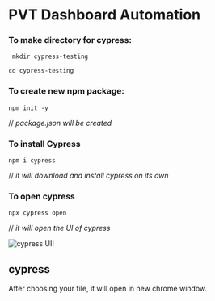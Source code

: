 # PVT Dashboard Automation

### To make directory for cypress:

` mkdir cypress-testing`  

`cd cypress-testing`  

### To create new npm package:
`npm init -y`  

// *package.json will be created*

### To install Cypress
`npm i cypress`  

// *it will download and install cypress on its own*  

### To open cypress
`npx cypress open`  

// _it will open the UI of cypress_  

![cypress UI!](D:/cypress/gcss-automation/cypress-ui.PNG "Cypress")

## cypress
After choosing your file, it will open in new chrome window.
```cypress

```

